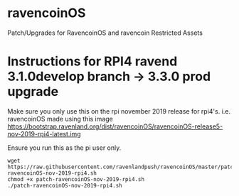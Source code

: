 # ravencoinOS
Patch/Upgrades for RavencoinOS and ravencoin Restricted Assets

# Instructions for RPI4 ravend 3.1.0develop branch -> 3.3.0 prod upgrade
Make sure you only use this on the rpi november 2019 release for rpi4's. 
i.e. ravencoinOS made using this image https://bootstrap.ravenland.org/dist/ravencoinOS/ravencoinOS-release5-nov-2019-rpi4-latest.img

Ensure you run this as the pi user only.

```
wget https://raw.githubusercontent.com/ravenlandpush/ravencoinOS/master/patch-ravencoinOS-nov-2019-rpi4.sh
chmod +x patch-ravencoinOS-nov-2019-rpi4.sh
./patch-ravencoinOS-nov-2019-rpi4.sh
